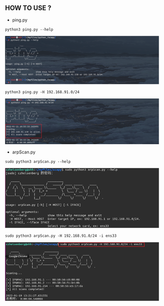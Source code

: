 ## HOW  TO USE ?

- ping.py

```shell
python3 ping.py --help
```

![](./img/1.png)

```shell
python3 ping.py -H 192.168.91.0/24
```

![](./img/2.png)



- arpScan.py

```shell
sudo python3 arpScan.py --help
```

![](./img/arpscan1.png)

```shell
sudo python3 arpScan.py -H 192.168.91.0/24 -i ens33
```

![](./img/arpscan2.png)

